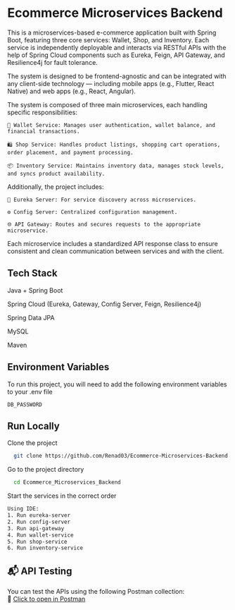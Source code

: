 
# Ecommerce Microservices Backend

This is a microservices-based e-commerce application built with Spring Boot, featuring three core services: Wallet, Shop, and Inventory. Each service is independently deployable and interacts via RESTful APIs with the help of Spring Cloud components such as Eureka, Feign, API Gateway, and Resilience4j for fault tolerance.

The system is designed to be frontend-agnostic and can be integrated with any client-side technology — including mobile apps (e.g., Flutter, React Native) and web apps (e.g., React, Angular).

The system is composed of three main microservices, each handling specific responsibilities:

    👜 Wallet Service: Manages user authentication, wallet balance, and financial transactions.

    🛍️ Shop Service: Handles product listings, shopping cart operations, order placement, and payment processing.

    📦 Inventory Service: Maintains inventory data, manages stock levels, and syncs product availability.

Additionally, the project includes:

    🧭 Eureka Server: For service discovery across microservices.

    ⚙️ Config Server: Centralized configuration management.

    🌐 API Gateway: Routes and secures requests to the appropriate microservice.

Each microservice includes a standardized API response class to ensure consistent and clean communication between services and with the client.


## Tech Stack

Java + Spring Boot

Spring Cloud (Eureka, Gateway, Config Server, Feign, Resilience4j)

Spring Data JPA

MySQL

Maven


## Environment Variables

To run this project, you will need to add the following environment variables to your .env file

`DB_PASSWORD`
## Run Locally

Clone the project

```bash
  git clone https://github.com/Renad03/Ecommerce-Microservices-Backend.git
```

Go to the project directory

```bash
  cd Ecommerce_Microservices_Backend
```

Start the services in the correct order

```bash
Using IDE:
1. Run eureka-server
2. Run config-server
3. Run api-gateway
4. Run wallet-service
5. Run shop-service
6. Run inventory-service
```
## 📬 API Testing

You can test the APIs using the following Postman collection:  
🔗 [Click to open in Postman](
https://luxebeauty.postman.co/workspace/Cosmetics-Ecommerce~eae5b93d-b18c-4030-a0d1-8a98214a6de6/collection/38020700-05d54657-a148-4cfd-a617-a85178c743ec?action=share&creator=38020700)



